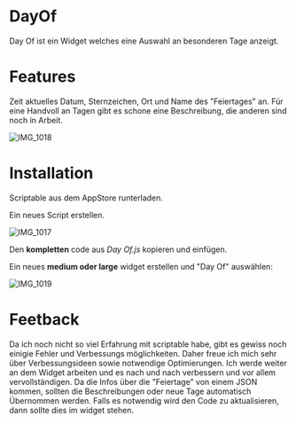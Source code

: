 # DayOf
Day Of ist ein Widget welches eine Auswahl an besonderen Tage anzeigt.

# Features
Zeit aktuelles Datum, Sternzeichen, Ort und Name des "Feiertages" an.
Für eine Handvoll an Tagen gibt es schone eine Beschreibung, die anderen sind noch in Arbeit.

![IMG_1018](https://user-images.githubusercontent.com/52372226/119840731-87dbc200-bf05-11eb-927a-9e823d44d09b.jpeg)


# Installation
Scriptable aus dem AppStore runterladen.

Ein neues Script erstellen.

![IMG_1017](https://user-images.githubusercontent.com/52372226/119841987-924a8b80-bf06-11eb-9e04-39a6b1c7f1d9.jpeg)

Den **kompletten** code aus *Day Of.js* kopieren und einfügen.

Ein neues **medium oder large** widget erstellen und "Day Of" auswählen:

![IMG_1019](https://user-images.githubusercontent.com/52372226/119841676-4e578680-bf06-11eb-98b2-a01cf90a6897.jpeg)

# Feetback
Da ich noch nicht so viel Erfahrung mit scriptable habe, gibt es gewiss noch einigie Fehler und Verbessungs möglichkeiten. Daher freue ich mich sehr über Verbessungsideen sowie notwendige Optimierungen.
Ich werde weiter an dem Widget arbeiten und es nach und nach verbessern und vor allem vervollständigen. Da die Infos über die "Feiertage" von einem JSON kommen, sollten die Beschreibungen oder neue Tage automatisch Übernommen werden.
Falls es notwendig wird den Code zu aktualisieren, dann sollte dies im widget stehen.
